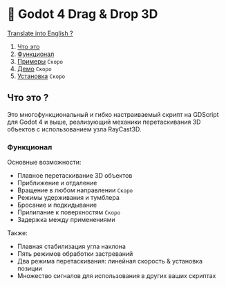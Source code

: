 # 🦥 Godot 4 Drag & Drop 3D

[Translate into English ?](README.md)

1. [Что это](#что-это)
1. [Функционал](#функционал)
1. [Примеры](PROCHTI.md) `Скоро`
1. [Демо](PROCHTI.md) `Скоро`
1. [Установка](PROCHTI.md) `Скоро`

## Что это ?

Это многофункциональный и гибко настраиваемый скрипт на GDScript для Godot 4 и выше, реализующий механики перетаскивания 3D объектов с использованием узла RayCast3D.

### Функционал
Основные возможности:
- Плавное перетаскивание 3D объектов
- Приближение и отдаление
- Вращение в любом направлении `Скоро`
- Режимы удерживания и тумблера
- Бросание и подкидывание
- Прилипание к поверхностям `Скоро`
- Задержка между применениями

Также:
- Плавная стабилизация угла наклона
- Пять режимов обработки застреваний
- Два режима перетаскивания: линейная скорость & установка позиции
- Множество сигналов для использования в других ваших скриптах
